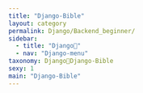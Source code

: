 ```yaml
---
title: "Django-Bible"
layout: category
permalink: Django/Backend_beginner/
sidebar:
  - title: "Django🦄"
  - nav: "Django-menu"
taxonomy: Django🦄Django-Bible
sexy: 1
main: "Django-Bible"
---
```


